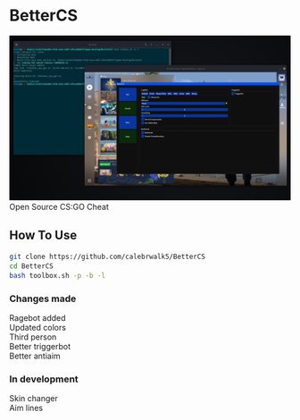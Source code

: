 # BetterCS
<img src="./menu.png"></img>
Open Source CS:GO Cheat<br>
## How To Use
```sh
git clone https://github.com/calebrwalk5/BetterCS
cd BetterCS
bash toolbox.sh -p -b -l
```
### Changes made
Ragebot added<br>
Updated colors<br>
Third person<br>
Better triggerbot<br>
Better antiaim<br>
### In development
Skin changer<br>
Aim lines<br>
